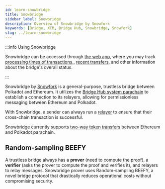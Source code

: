 ```yaml
---
id: learn-snowbridge
title: Snowbridge
sidebar_label: Snowbridge
description: Overview of Snowbridge by Snowfork
keywords: [Bridge, XCM, Bridge Hub, Snowbridge, Snowfork]
slug: ../learn-snowbridge
---
```


:::info Using Snowbridge

Snowbridge can be accessed through [the web app](https://app.snowbridge.network/), where you may
track [processing times of transactions,](https://app.snowbridge.network/status),
[recent transfers](https://app.snowbridge.network/history), and other information about the bridge's
overall status.

:::

Snowbridge by [Snowfork](https://snowfork.com/) is a general-purpose, trustless bridge between
Polkadot and Ethereum. It utilizes the
[Bridge Hub system parachain](./learn-system-chains.md#bridge-hub) to establish a connection to its
relayers, allowing for permissionless messaging between Ethereum and Polkadot.

With Snowbridge, a sender can always run a
[relayer](https://docs.snowbridge.network/architecture/relayers) to ensure that their cross-chain
transaction is successful.

Snowbridge currently supports
[two-way token transfers](https://docs.snowbridge.network/applications/token-transfers) between
Ethereum and Polkadot parachain.

## Random-sampling BEEFY

A trustless bridge always has a **prover** (need to compute the proof), a **verifier** (asks the
prover to compute the proof and verifies it), and relayers to relay messages. Snowbridge prover uses
Random-sampling BEEFY, a novel bridge protocol that drastically reduces operational costs without
compromising security.
